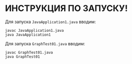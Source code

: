 # ИНСТРУКЦИЯ ПО ЗАПУСКУ!

Для запуска `JavaApplication1.java` вводим:
```
javac JavaApplication1.java
java JavaApplication1
```

Для запуска `GraphTest01.java` вводим:
```
javac GraphTest01.java
java GraphTest01
```